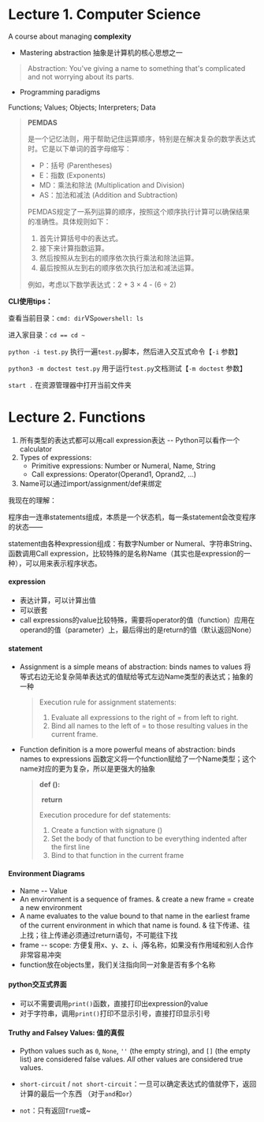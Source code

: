 # Lecture 1. Computer Science

A course about managing **complexity** 

- Mastering abstraction 抽象是计算机的核心思想之一

> Abstraction: You've giving a name to something that's complicated  and not worrying about its parts.

- Programming paradigms

Functions; Values; Objects; Interpreters; Data

> **PEMDAS**
>
> 是一个记忆法则，用于帮助记住运算顺序，特别是在解决复杂的数学表达式时。它是以下单词的首字母缩写：
>
> - P：括号 (Parentheses)
> - E：指数 (Exponents)
> - MD：乘法和除法 (Multiplication and Division)
> - AS：加法和减法 (Addition and Subtraction)
>
> PEMDAS规定了一系列运算的顺序，按照这个顺序执行计算可以确保结果的准确性。具体规则如下：
>
> 1. 首先计算括号中的表达式。
> 2. 接下来计算指数运算。
> 3. 然后按照从左到右的顺序依次执行乘法和除法运算。
> 4. 最后按照从左到右的顺序依次执行加法和减法运算。
>
> 例如，考虑以下数学表达式：2 + 3 × 4 - (6 ÷ 2)

**CLI使用tips：**

查看当前目录：`cmd: dir`VS`powershell: ls`

进入家目录：`cd == cd ~`

`python -i test.py` 执行一遍`test.py`脚本，然后进入交互式命令【`-i` 参数】

`python3 -m doctest test.py` 用于运行`test.py`文档测试【`-m doctest` 参数】

`start .` 在资源管理器中打开当前文件夹

# Lecture 2. Functions

1. 所有类型的表达式都可以用call expression表达 -- Python可以看作一个calculator
2. Types of expressions: 
   - Primitive expressions: Number or Numeral, Name, String
   - Call expressions: Operator(Operand1, Oprand2, ...)
3. Name可以通过import/assignment/def来绑定

我现在的理解：

程序由一连串statements组成，本质是一个状态机，每一条statement会改变程序的状态——

statement由各种expression组成：有数字Number or Numeral、字符串String、函数调用Call expression，比较特殊的是名称Name（其实也是expression的一种），可以用来表示程序状态。

#### expression

- 表达计算，可以计算出值
- 可以嵌套
- call expressions的value比较特殊，需要将operator的值（function）应用在operand的值（parameter）上，最后得出的是return的值（默认返回None）

#### statement

- Assignment is a simple means of abstraction: binds names to values 将等式右边无论复杂简单表达式的值赋给等式左边Name类型的表达式；抽象的一种

  > Execution rule for assignment statements: 
  >
  > 1. Evaluate all expressions to the right of = from left to right.  
  > 2. Bind all names to the left of = to those resulting values in the current frame. 

- Function definition is a more powerful means of abstraction: binds names to expressions 函数定义将一个function赋给了一个Name类型；这个name对应的更为复杂，所以是更强大的抽象

  > **def <name>(<formal parameters>):**
  >
  > ​    **return <return expression>** 
  >
  > Execution procedure for def statements: 
  >
  > 1. Create a function with signature () 
  > 2. Set the body of that function to be everything indented after the first line  
  > 1. Bind <name> to that function in the current frame

#### Environment Diagrams

- Name -- Value
- An environment is a sequence of frames.  & create a new frame = create a new environment
- A name evaluates to the value bound to that name in the earliest frame of the current  environment in which that name is found.  & 往下传递、往上找；往上传递必须通过return语句，不可能往下找
- frame -- scope: 方便复用x、y、z、i、j等名称，如果没有作用域和别人合作非常容易冲突
- function放在objects里，我们关注指向同一对象是否有多个名称

#### python交互式界面

- 可以不需要调用`print()`函数，直接打印出expression的value
- 对于字符串，调用`print()`打印不显示引号，直接打印显示引号

#### Truthy and Falsey Values: 值的真假

- Python values such as `0`, `None`, `''` (the empty string), and `[]` (the empty list) are considered false values. *All* other values are considered true values.

- `short-circuit` / `not short-circuit`：一旦可以确定表达式的值就停下，返回计算的最后一个东西 （对于`and`和`or`）
- `not`：只有返回`True`或~